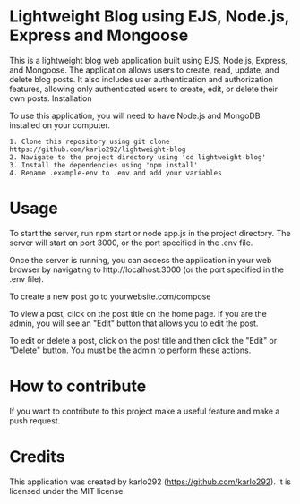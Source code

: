 <h1>Lightweight Blog using EJS, Node.js, Express and Mongoose</h1>

This is a lightweight blog web application built using EJS, Node.js, Express, and Mongoose. The application allows users to create, read, update, and delete blog posts. It also includes user authentication and authorization features, allowing only authenticated users to create, edit, or delete their own posts.
Installation

To use this application, you will need to have Node.js and MongoDB installed on your computer.

    1. Clone this repository using git clone https://github.com/karlo292/lightweight-blog
    2. Navigate to the project directory using 'cd lightweight-blog'
    3. Install the dependencies using 'npm install'
    4. Rename .example-env to .env and add your variables



<h1>Usage</h1>

To start the server, run npm start or node app.js in the project directory. The server will start on port 3000, or the port specified in the .env file.

Once the server is running, you can access the application in your web browser by navigating to http://localhost:3000 (or the port specified in the .env file).

To create a new post go to yourwebsite.com/compose

To view a post, click on the post title on the home page. If you are the admin, you will see an "Edit" button that allows you to edit the post.

To edit or delete a post, click on the post title and then click the "Edit" or "Delete" button. You must be the admin to perform these actions.

<h1>How to contribute</h1>

If you want to contribute to this project make a useful feature and make a push request.


<h1>Credits</h1>

This application was created by karlo292 (https://github.com/karlo292). It is licensed under the MIT license.
